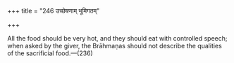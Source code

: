 +++
title = "246 उच्छेषणाम् भूमिगतम्"

+++

All the food should be very hot, and they should eat with controlled speech; when asked by the giver, the Brāhmaṇas should not describe the qualities of the sacrificial food.—(236)